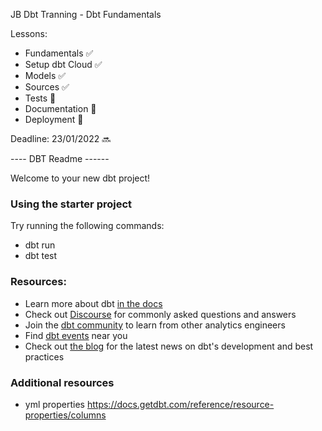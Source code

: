 JB Dbt Tranning - Dbt Fundamentals

Lessons:

- Fundamentals :white_check_mark:
- Setup dbt Cloud :white_check_mark:
- Models :white_check_mark:
- Sources :white_check_mark:
- Tests :construction:
- Documentation :construction:
- Deployment :construction:

Deadline: 23/01/2022 :soon:

---- DBT Readme ------

Welcome to your new dbt project!

### Using the starter project

Try running the following commands:
- dbt run
- dbt test


### Resources:
- Learn more about dbt [in the docs](https://docs.getdbt.com/docs/introduction)
- Check out [Discourse](https://discourse.getdbt.com/) for commonly asked questions and answers
- Join the [dbt community](http://community.getbdt.com/) to learn from other analytics engineers
- Find [dbt events](https://events.getdbt.com) near you
- Check out [the blog](https://blog.getdbt.com/) for the latest news on dbt's development and best practices

### Additional resources
- yml properties https://docs.getdbt.com/reference/resource-properties/columns